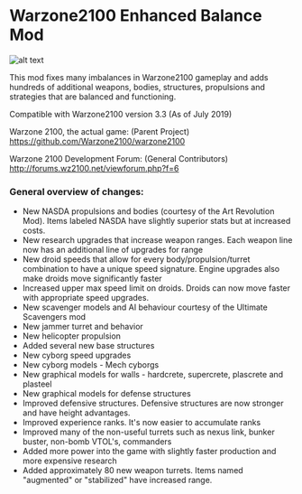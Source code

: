 # Warzone2100 Enhanced Balance Mod
![alt text](https://github.com/jbreija/Warzone2100EB/blob/master/screenshots/mainpage.png)

This mod fixes many imbalances in Warzone2100 gameplay and adds hundreds of additional weapons, bodies, structures, propulsions and strategies that are balanced and functioning. 

Compatible with Warzone2100 version 3.3 (As of July 2019)

Warzone 2100, the actual game: (Parent Project)
https://github.com/Warzone2100/warzone2100

Warzone 2100 Development Forum: (General Contributors)
http://forums.wz2100.net/viewforum.php?f=6


### General overview of changes:

* New NASDA propulsions and bodies (courtesy of the Art Revolution Mod). Items labeled NASDA have slightly superior stats but at increased costs.
* New research upgrades that increase weapon ranges. Each weapon line now has an additional line of upgrades for range
* New droid speeds that allow for every body/propulsion/turret combination to have a unique speed signature. Engine upgrades also make droids move significantly faster
* Increased upper max speed limit on droids. Droids can now move faster with appropriate speed upgrades.
* New scavenger models and AI behaviour courtesy of the Ultimate Scavengers mod
* New jammer turret and behavior
* New helicopter propulsion
* Added several new base structures
* New cyborg speed upgrades
* New cyborg models - Mech cyborgs
* New graphical models for walls - hardcrete, supercrete, plascrete and plasteel
* New graphical models for defense structures
* Improved defensive structures. Defensive structures are now stronger and have height advantages.
* Improved experience ranks. It's now easier to accumulate ranks
* Improved many of the non-useful turrets such as nexus link, bunker buster, non-bomb VTOL's, commanders
* Added more power into the game with slightly faster production and more expensive research
* Added approximately 80 new weapon turrets. Items named "augmented" or "stabilized" have increased range. 
